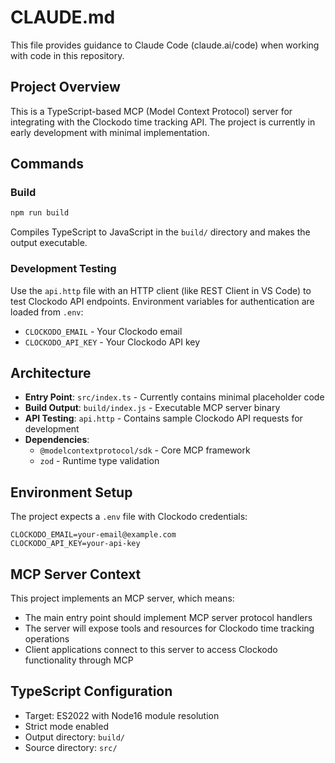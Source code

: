 # CLAUDE.md

This file provides guidance to Claude Code (claude.ai/code) when working with code in this repository.

## Project Overview

This is a TypeScript-based MCP (Model Context Protocol) server for integrating with the Clockodo time tracking API. The project is currently in early development with minimal implementation.

## Commands

### Build
```bash
npm run build
```
Compiles TypeScript to JavaScript in the `build/` directory and makes the output executable.

### Development Testing
Use the `api.http` file with an HTTP client (like REST Client in VS Code) to test Clockodo API endpoints. Environment variables for authentication are loaded from `.env`:
- `CLOCKODO_EMAIL` - Your Clockodo email
- `CLOCKODO_API_KEY` - Your Clockodo API key

## Architecture

- **Entry Point**: `src/index.ts` - Currently contains minimal placeholder code
- **Build Output**: `build/index.js` - Executable MCP server binary
- **API Testing**: `api.http` - Contains sample Clockodo API requests for development
- **Dependencies**:
  - `@modelcontextprotocol/sdk` - Core MCP framework
  - `zod` - Runtime type validation

## Environment Setup

The project expects a `.env` file with Clockodo credentials:
```
CLOCKODO_EMAIL=your-email@example.com
CLOCKODO_API_KEY=your-api-key
```

## MCP Server Context

This project implements an MCP server, which means:
- The main entry point should implement MCP server protocol handlers
- The server will expose tools and resources for Clockodo time tracking operations
- Client applications connect to this server to access Clockodo functionality through MCP

## TypeScript Configuration

- Target: ES2022 with Node16 module resolution
- Strict mode enabled
- Output directory: `build/`
- Source directory: `src/`